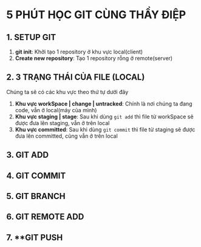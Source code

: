 # 5 PHÚT HỌC GIT CÙNG THẦY ĐIỆP

## 1. SETUP GIT
1. **git init**: Khởi tạo 1 repository ở khu vực local(client)
2. **Create new repository**: Tạo 1 repository rỗng ở remote(server)

## 2. 3 TRẠNG THÁI CỦA FILE (LOCAL)

Chúng ta sẽ có các khu vực theo thứ tự dưới đây

1. **Khu vực workSpace | change | untracked**: Chính là nơi chúng ta đang code, vẫn ở local(máy của mình)
2. **Khu vực staging | stage**: Sau khi dùng `git add` thì file từ workSpace sẽ được đưa lên staging, vẫn ở trên local
3. **Khu vực committed**: Sau khi dùng `git commit` thì file từ staging sẽ được đưa lên committed, cũng vẫn ở trên local

## 3. GIT ADD

## 4. GIT COMMIT

## 5. GIT BRANCH

## 6. GIT REMOTE ADD

## 7. \*\*GIT PUSH
